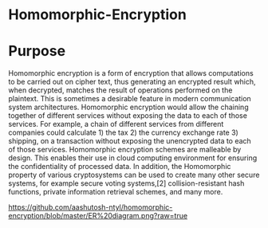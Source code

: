 # Homomorphic-Encryption

# Purpose
Homomorphic encryption is a form of encryption that allows computations to be carried out on cipher text, thus generating an encrypted result which, when decrypted, matches the result of operations performed on the plaintext.
This is sometimes a desirable feature in modern communication system architectures. Homomorphic encryption would allow the chaining together of different services without exposing the data to each of those services. For example, a chain of different services from different companies could calculate 1) the tax 2) the currency exchange rate 3) shipping, on a transaction without exposing the unencrypted data to each of those services. Homomorphic encryption schemes are malleable by design. This enables their use in cloud computing environment for ensuring the confidentiality of processed data. In addition, the Homomorphic property of various cryptosystems can be used to create many other secure systems, for example secure voting systems,[2] collision-resistant hash functions, private information retrieval schemes, and many more.

https://github.com/aashutosh-ntyl/homomorphic-encryption/blob/master/ER%20diagram.png?raw=true
